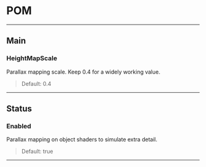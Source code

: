 # POM

---

## Main

### HeightMapScale

Parallax mapping scale. Keep 0.4 for a widely working value.

>Default: 0.4

---

## Status

### Enabled

Parallax mapping on object shaders to simulate extra detail.

>Default: true

---

